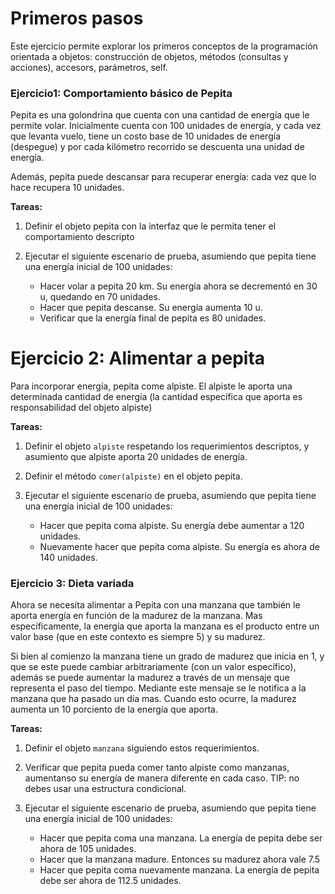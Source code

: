 # Primeros pasos
Este ejercicio permite explorar los primeros conceptos de la programación orientada a objetos: construcción de objetos, métodos (consultas y acciones), accesors, parámetros, self.

### Ejercicio1: Comportamiento básico de Pepita

Pepita es una golondrina que cuenta con una cantidad de energía que le permite volar. Inicialmente cuenta con 100 unidades de energía, y cada vez que levanta vuelo, tiene un costo base de 10 unidades de energía (despegue) y por cada kilómetro recorrido se descuenta una unidad de energía.

Además, pepita puede descansar para recuperar energía: cada vez que lo hace recupera 10 unidades.

**Tareas:**  

1. Definir el objeto pepita con la interfaz que le permita tener el comportamiento descripto

2. Ejecutar el siguiente escenario de prueba, asumiendo que pepita tiene una energía inicial de 100 unidades:
   
   * Hacer volar a pepita 20 km. Su energía ahora se decrementó en 30 u, quedando en 70 unidades.
   * Hacer que pepita descanse. Su energía aumenta 10 u.
   * Verificar que la energía final de pepita es 80 unidades.
    
    
# Ejercicio 2: Alimentar a pepita

Para incorporar energía, pepita come alpiste. El alpiste le aporta una determinada cantidad de energía (la cantidad específica que aporta es responsabilidad del objeto alpiste)

**Tareas:** 


1. Definir el objeto ``alpiste`` respetando los requerimientos descriptos, y asumiento que alpiste aporta 20 unidades de energía.

1. Definir el método ``comer(alpiste)`` en el objeto pepita. 

1. Ejecutar  el siguiente escenario de prueba, asumiendo que pepita tiene una energía inicial de 100 unidades:
 
   * Hacer que pepita coma alpiste. Su energía debe aumentar a 120 unidades.
   * Nuevamente hacer que pepita coma alpiste. Su energía es ahora de 140 unidades.

### Ejercicio 3: Dieta variada

Ahora se necesita alimentar a Pepita con una manzana que también le aporta energía en función de la madurez de la manzana. Mas específicamente, la energía que aporta la manzana es el producto entre un valor base (que en este contexto es siempre 5) y su madurez.

Si bien al comienzo la manzana tiene un grado de madurez que inicia en 1, y que se este puede cambiar arbitrariamente (con un valor específico), además se puede aumentar la madurez a través de un mensaje que representa el paso del tiempo. Mediante este mensaje se le notifica a la manzana que ha pasado un día mas. Cuando esto ocurre, la madurez aumenta un 10 porciento de la energía que aporta.


**Tareas:** 

1. Definir el objeto ``manzana`` siguiendo estos requerimientos. 

1. Verificar que pepita pueda comer tanto alpiste como manzanas, aumentanso su energía de manera diferente en cada caso. TIP: no debes usar una estructura condicional.

1. Ejecutar  el siguiente escenario de prueba, asumiendo que pepita tiene una energía inicial de 100 unidades:
   * Hacer que pepita coma una manzana. La energía de pepita debe ser ahora de 105 unidades.
   * Hacer que la manzana madure.  Entonces su madurez ahora vale 7.5
   * Hacer que pepita coma nuevamente manzana. La energía de pepita debe ser ahora de 112.5 unidades.
